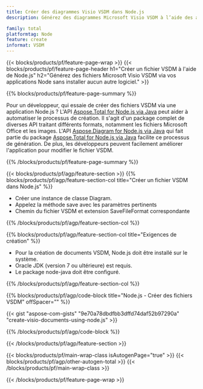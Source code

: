 ```yaml
---
title: Créer des diagrammes Visio VSDM dans Node.js
description: Générez des diagrammes Microsoft Visio VSDM à l’aide des applications Node sans utiliser Microsoft Office. 

family: total
platformtag: Node
feature: create
informat: VSDM
---
```

{{< blocks/products/pf/feature-page-wrap >}}
{{< blocks/products/pf/feature-page-header h1="Créer un fichier VSDM à l'aide de Node.js" h2="Générez des fichiers Microsoft Visio VSDM via vos applications Node sans installer aucun autre logiciel." >}}

{{% blocks/products/pf/feature-page-summary %}}

Pour un développeur, qui essaie de créer des fichiers VSDM via une application Node.js ? L'API [Aspose.Total for Node.js via Java](https://products.aspose.com/total/fr/nodejs-java/) peut aider à automatiser le processus de création. Il s'agit d'un package complet de diverses API traitant différents formats, notamment les fichiers Microsoft Office et les images. L'API [Aspose.Diagram for Node.js via Java](https://products.aspose.com/diagram/fr/nodejs-java/) qui fait partie du package [Aspose.Total for Node.js via Java](https://products.aspose.com/total/fr/nodejs-java/) facilite ce processus de génération. De plus, les développeurs peuvent facilement améliorer l'application pour modifier le fichier VSDM. 

{{% /blocks/products/pf/feature-page-summary %}}

{{< blocks/products/pf/agp/feature-section >}}
{{% blocks/products/pf/agp/feature-section-col title="Créer un fichier VSDM dans Node.js" %}}

- Créer une instance de classe Diagram.
- Appelez la méthode save avec les paramètres pertinents
- Chemin du fichier VSDM et extension SaveFileFormat correspondante

{{% /blocks/products/pf/agp/feature-section-col %}}

{{% blocks/products/pf/agp/feature-section-col title="Exigences de création" %}}

- Pour la création de documents VSDM, Node.js doit être installé sur le système.
- Oracle JDK (version 7 ou ultérieure) est requis.
- Le package node-java doit être configuré.

{{% /blocks/products/pf/agp/feature-section-col %}}

{{% blocks/products/pf/agp/code-block title="Node.js - Créer des fichiers VSDM" offSpacer="" %}}

{{< gist "aspose-com-gists" "9e70a78dbdfbb3dffd74daf52b97290a" "create-visio-documents-using-node.js" >}}

{{% /blocks/products/pf/agp/code-block %}}

{{< /blocks/products/pf/agp/feature-section >}}

{{< blocks/products/pf/main-wrap-class isAutogenPage="true" >}}
{{< blocks/products/pf/agp/other-autogen-total >}}
{{< /blocks/products/pf/main-wrap-class >}}

{{< /blocks/products/pf/feature-page-wrap >}}